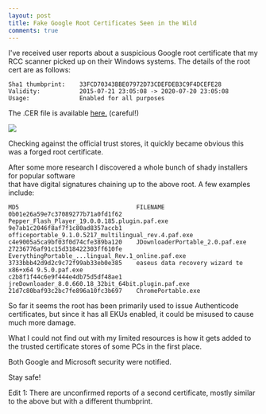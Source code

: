 ```yaml
---
layout: post
title: Fake Google Root Certificates Seen in the Wild
comments: true
---
```


I've received user reports about a suspicious Google root certificate that my RCC scanner picked up on their Windows systems.  The details of the root cert are as follows:

    Sha1 thumbprint:    33FCD70343BBE07972D73CDEFDEB3C9F4DCEFE28 
    Validity:           2015-07-21 23:05:08 -> 2020-07-20 23:05:08 
    Usage:              Enabled for all purposes

The .CER file is available <A href=https://www.trustprobe.com/TI/fake_google.cer>here.</A> (careful!)

<IMG SRC=http://i.imgur.com/u6JMW75.png>

Checking against the official trust stores, it quickly became obvious this was a forged root certificate. 

After some more research I discovered a whole bunch of shady installers for popular software  
that have digital signatures chaining up to the above root.  A few examples include:

    MD5                                 FILENAME
    0b01e26a59e7c37089277b71a0fd1f62	Pepper_Flash_Player_19.0.0.185.plugin.paf.exe
    9e7ab1c2046f8af7f1c80ad8357accb1	officeportable_9.1.0.5217_multilingual_rev.4.paf.exe
    c4e9005a5ca9bf03f0d74cfe389ba120	JDownloaderPortable_2.0.paf.exe
    27236776af91c15d318422303ff610fe	EverythingPortable_...lingual_Rev.1_online.paf.exe 
    3733bbb42d9d2c9c72f99ab33eb0e385    easeus data recovery wizard te x86+x64 9.5.0.paf.exe
    c2b8f1f44c6e9f444e4db75d5df48ae1    jreDownloader_8.0.660.18_32bit_64bit.plugin.paf.exe
    21d7c80baf93c2bc7fe896a10fc3b697	ChromePortable.exe


So far it seems the root has been primarily used to issue Authenticode certificates, but since it has all EKUs enabled, it could be misused to cause much more damage.
 
What I could not find out with my limited resources is how it gets added to the trusted certificate stores of some PCs in the first place.

Both Google and Microsoft security were notified. 

Stay safe! 

Edit 1: There are unconfirmed reports of a second certificate, mostly similar to the above but with a different thumbprint.
